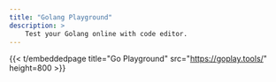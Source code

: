 ```yaml
---
title: "Golang Playground"
description: >
    Test your Golang online with code editor.
---
```


{{< t/embeddedpage title="Go Playground" src="https://goplay.tools/" height=800 >}}
